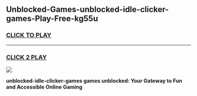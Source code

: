 
## Unblocked-Games-unblocked-idle-clicker-games-Play-Free-kg55u
<h3>
<a href="https://premium76.site?title=unblocked-idle-clicker-games&ref=17A">CLICK TO PLAY</a></h3>
<hr>

<h3>
<a href="https://premium76.site?title=unblocked-idle-clicker-games&ref=17A">CLICK 2 PLAY</a>
  
</h3>

<a href="https://premium76.site?title=unblocked-idle-clicker-games&ref=17A"><img src="https://clearcache.store/games.png"></a>


**unblocked-idle-clicker-games games unblocked: Your Gateway to Fun and Accessible Online Gaming**

